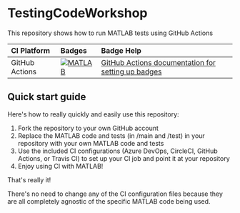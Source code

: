 # TestingCodeWorkshop

This repository shows how to run MATLAB tests using GitHub Actions

| **CI Platform** | **Badges** | **Badge Help** |
|:----------------|:-----------|:---------------|
| GitHub Actions | [![MATLAB](https://github.com/ebenetce/TestingCodeWorkshop/workflows/MATLAB/badge.svg)](https://github.com/ebenetce/TestingCodeWorkshop/actions/workflows/ci.yml/badge.svg) | [GitHub Actions documentation for setting up badges](https://docs.github.com/en/actions/managing-workflow-runs/adding-a-workflow-status-badge) |

## Quick start guide
Here's how to really quickly and easily use this repository:
1. Fork the repository to your own GitHub account
2. Replace the MATLAB code and tests (in /main and /test) in your repository with your own MATLAB code and tests
3. Use the included CI configurations (Azure DevOps, CircleCI, GitHub Actions, or Travis CI) to set up your CI job and point it at your repository
4. Enjoy using CI with MATLAB!

That's really it!

There's no need to change any of the CI configuration files because they are all completely agnostic of the specific MATLAB code being used.